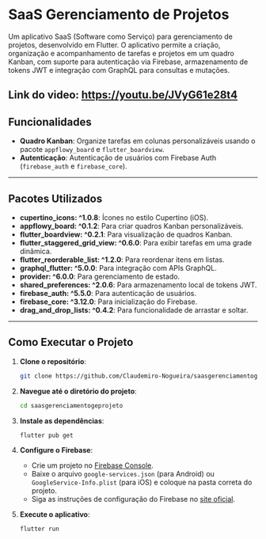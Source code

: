 
# SaaS Gerenciamento de Projetos


Um aplicativo SaaS (Software como Serviço) para gerenciamento de projetos, desenvolvido em Flutter. O aplicativo permite a criação, organização e acompanhamento de tarefas e projetos em um quadro Kanban, com suporte para autenticação via Firebase, armazenamento de tokens JWT e integração com GraphQL para consultas e mutações.

Link do video: https://youtu.be/JVyG61e28t4
---

## Funcionalidades

- **Quadro Kanban**: Organize tarefas em colunas personalizáveis usando o pacote `appflowy_board` e `flutter_boardview`.
- **Autenticação**: Autenticação de usuários com Firebase Auth (`firebase_auth` e `firebase_core`).

---

## Pacotes Utilizados

- **cupertino_icons: ^1.0.8**: Ícones no estilo Cupertino (iOS).
- **appflowy_board: ^0.1.2**: Para criar quadros Kanban personalizáveis.
- **flutter_boardview: ^0.2.1**: Para visualização de quadros Kanban.
- **flutter_staggered_grid_view: ^0.6.0**: Para exibir tarefas em uma grade dinâmica.
- **flutter_reorderable_list: ^1.2.0**: Para reordenar itens em listas.
- **graphql_flutter: ^5.0.0**: Para integração com APIs GraphQL.
- **provider: ^6.0.0**: Para gerenciamento de estado.
- **shared_preferences: ^2.0.6**: Para armazenamento local de tokens JWT.
- **firebase_auth: ^5.5.0**: Para autenticação de usuários.
- **firebase_core: ^3.12.0**: Para inicialização do Firebase.
- **drag_and_drop_lists: ^0.4.2**: Para funcionalidade de arrastar e soltar.

---

## Como Executar o Projeto

1. **Clone o repositório**:
   ```bash
   git clone https://github.com/Claudemiro-Nogueira/saasgerenciamentogeprojeto.git
   ```

2. **Navegue até o diretório do projeto**:
   ```bash
   cd saasgerenciamentogeprojeto
   ```

3. **Instale as dependências**:
   ```bash
   flutter pub get
   ```

4. **Configure o Firebase**:
   - Crie um projeto no [Firebase Console](https://console.firebase.google.com/).
   - Baixe o arquivo `google-services.json` (para Android) ou `GoogleService-Info.plist` (para iOS) e coloque na pasta correta do projeto.
   - Siga as instruções de configuração do Firebase no [site oficial](https://firebase.flutter.dev/docs/overview).

5. **Execute o aplicativo**:
   ```bash
   flutter run
   ```

